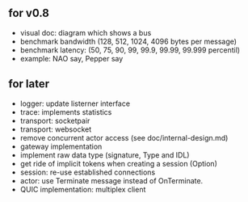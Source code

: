 for v0.8
--------

- visual doc: diagram which shows a bus
- benchmark bandwidth (128, 512, 1024, 4096 bytes per message)
- benchmark latency: (50, 75, 90, 99, 99.9, 99.99, 99.999 percentil)
- example: NAO say, Pepper say

for later
---------

- logger: update listerner interface
- trace: implements statistics
- transport: socketpair
- transport: websocket
- remove concurrent actor access (see doc/internal-design.md)
- gateway implementation
- implement raw data type (signature, Type and IDL)
- get ride of implicit tokens when creating a session (Option)
- session: re-use established connections
- actor: use Terminate message instead of OnTerminate.
- QUIC implementation: multiplex client
